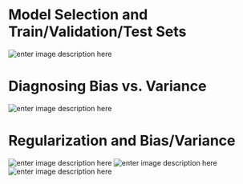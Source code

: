 # Model Selection and Train/Validation/Test Sets
![enter image description here](https://lh3.googleusercontent.com/kJXNYkQLHGG7LbppzjfPDvRv754SnpCynXJlue_hsb7sCurR-5xBMgXUB3LimOG85v0UtV2OF0g)

# Diagnosing Bias vs. Variance
![enter image description here](https://lh3.googleusercontent.com/beTGeArw5TayCfVykKOtIg6itLRsC7tMJltl9xoAQHrJPGZsZO65eEV_r1C9iyBOOtSD_kDn_L8)

# Regularization and Bias/Variance
![enter image description here](https://lh3.googleusercontent.com/6dp7_UKdi6l6e8Airrqu7UfQ5wPkgGlWMiAWhDVLewWCGzc7w3jdVjbtEDljP5KQxi9jQS-SrQM)
![enter image description here](https://lh3.googleusercontent.com/BOLkogc0PP_1azr7A1El-AtblGPG_WnTPL7BU9ROSpE4juFK5YbeuVN_mXgPL4KrZKHy0M7uIKE)
![enter image description here](https://lh3.googleusercontent.com/o_RE00gBhg-ZnnFrvRffKED7cxiiZfwgcj6w3Rpj43psUvXKkqhyYOmdh78iBXPuIvUD_KKMTcA)


<!--stackedit_data:
eyJoaXN0b3J5IjpbLTE5NzA4NjExODEsLTE4MDcxNDMwODMsMT
k4MDI4MDAyNCwtNTAzOTg1MzcxXX0=
-->
